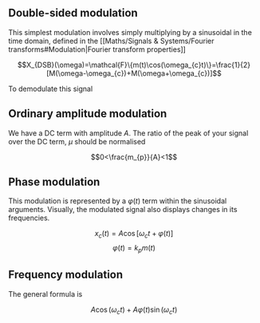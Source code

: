 ## Double-sided modulation

This simplest modulation involves simply multiplying by a sinusoidal in the time domain, defined in the [[Maths/Signals & Systems/Fourier transforms#Modulation|Fourier transform properties]]

$$X_{DSB}(\omega)=\mathcal{F}\{m(t)\cos(\omega_{c}t)\}=\frac{1}{2}[M(\omega-\omega_{c})+M(\omega+\omega_{c})]$$

To demodulate this signal

## Ordinary amplitude modulation

We have a DC term with amplitude $A$. The ratio of the peak of your signal over the DC term, $\mu$ should be normalised

$$0<\frac{m_{p}}{A}<1$$

## Phase modulation

This modulation is represented by a $\varphi(t)$ term within the sinusoidal arguments. Visually, the modulated signal also displays changes in its frequencies.

$$x_{c}(t)=A\cos[\omega_{c}t+\varphi(t)]$$
$$\varphi(t)=k_{p}m(t)$$


## Frequency modulation

The general formula is

$$A\cos(\omega_{c}t)+A\varphi(t)\sin(\omega_{c}t)$$
